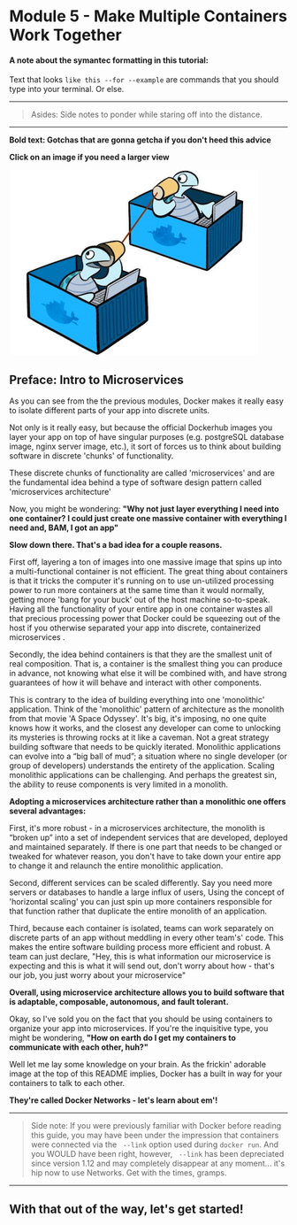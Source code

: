 # Module 5 - Make Multiple Containers Work Together

#### A note about the symantec formatting in this tutorial:

Text that looks `like this --for --example` are commands that you should type into your terminal. Or else.

---
>Asides: Side notes to ponder while staring off into the distance.

---

**Bold text: Gotchas that are gonna getcha if you don't heed this advice**

**Click on an image if you need a larger view**

![dokernetwork](https://github.com/dylanlrrb/P-C-Y-Assets/blob/master/5/dockernetwork.png?raw=true)

## Preface: Intro to Microservices

As you can see from the the previous modules, Docker makes it really easy to isolate different parts of your app into discrete units. 

Not only is it really easy, but because the official Dockerhub images you layer your app on top of have singular purposes (e.g. postgreSQL database image, nginx server image, etc.), it sort of forces us to think about building software in discrete 'chunks' of functionality. 

These discrete chunks of functionality are called 'microservices' and are the fundamental idea behind a type of software design pattern called 'microservices architecture'

Now, you might be wondering: **"Why not just layer everything I need into one container? I could just create one massive container with everything I need and, BAM, I got an app"**

**Slow down there. That's a bad idea for a couple reasons.**

First off, layering a ton of images into one massive image that spins up into a multi-functional container is not efficient. The great thing about containers is that it tricks the computer it's running on to use un-utilized processing power to run more containers at the same time than it would normally, getting more 'bang for your buck' out of the host machine so-to-speak. Having all the functionality of your entire app in one container wastes all that precious processing power that Docker could be squeezing out of the host if you otherwise separated your app into discrete, containerized microservices .

Secondly, the idea behind containers is that they are the smallest unit of real composition. That is, a container is the smallest thing you can produce in advance, not knowing what else it will be combined with, and have strong guarantees of how it will behave and interact with other components.

This is contrary to the idea of building everything into one 'monolithic' application. Think of the 'monolithic' pattern of architecture as the monolith from that movie 'A Space Odyssey'. It's big, it's imposing, no one quite knows how it works, and the closest any developer can come to unlocking its mysteries is throwing rocks at it like a caveman. Not a great strategy building software that needs to be quickly iterated. Monolithic applications can evolve into a “big ball of mud”; a situation where no single developer (or group of developers) understands the entirety of
the application. Scaling monolithic applications can be challenging. And perhaps the greatest sin, the ability to reuse components is very limited in a monolith.

**Adopting a microservices architecture rather than a monolithic one offers several advantages:**

First, it's more robust - in a microservices architecture, the monolith is “broken up” into a set of independent services that are
developed, deployed and maintained separately. If there is one part that needs to be changed or tweaked for whatever reason, you don't have to take down your entire app to change it and relaunch the entire monolithic application.

Second, different services can be scaled differently. Say you need more servers or databases to handle a large influx of users, Using the concept of 'horizontal scaling' you can just spin up more containers responsible for that function rather that duplicate the entire monolith of an application.

Third, because each container is isolated, teams can work separately on discrete parts of an app without meddling in every other team's' code. This makes the entire software building process more efficient and robust. A team can just declare, "Hey, this is what information our microservice is expecting and this is what it will send out, don't worry about how - that's our job, you just worry about your microservice"

**Overall, using microservice architecture allows you to build software that is adaptable, composable, autonomous, and fault tolerant.**

Okay, so I've sold you on the fact that you should be using containers to organize your app into microservices. If you're the inquisitive type, you might be wondering, **"How on earth do I get my containers to communicate with each other, huh?"**

Well let me lay some knowledge on your brain. As the frickin' adorable image at the top of this README implies, Docker has a built in way for your containers to talk to each other.

**They're called Docker Networks - let's learn about em'!**

---
>Side note: If you were previously familiar with Docker before reading this guide, you may have been under the impression that containers were connected via the ` --link` option used during `docker run`. And you WOULD have been right, however, ` --link` has been depreciated since version 1.12 and may completely disappear at any moment... it's hip now to use Networks. Get with the times, gramps. 

---

## With that out of the way, let's get started!














